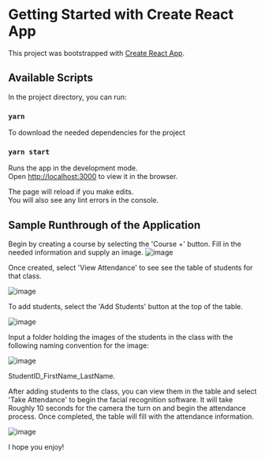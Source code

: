 # Getting Started with Create React App

This project was bootstrapped with [Create React App](https://github.com/facebook/create-react-app).

## Available Scripts

In the project directory, you can run:

### `yarn`

To download the needed dependencies for the project


### `yarn start`

Runs the app in the development mode.\
Open [http://localhost:3000](http://localhost:3000) to view it in the browser.

The page will reload if you make edits.\
You will also see any lint errors in the console.


## Sample Runthrough of the Application

Begin by creating a course by selecting the 'Course +' button. Fill in the needed information and supply an image.
![image](https://user-images.githubusercontent.com/51182671/117602835-770a0e80-b106-11eb-9e3c-f73b86433dac.png)

Once created, select 'View Attendance' to see see the table of students for that class. 

![image](https://user-images.githubusercontent.com/51182671/117602943-b6d0f600-b106-11eb-9776-e6e4248dfc51.png)

To add students, select the 'Add Students' button at the top of the table. 

![image](https://user-images.githubusercontent.com/51182671/117602563-da477100-b105-11eb-9295-5509ce19e5fe.png)

Input a folder holding the images of the students in the class with the following naming convention for the image: 

![image](https://user-images.githubusercontent.com/51182671/117602647-09f67900-b106-11eb-853a-c5dd6ce5d19b.png)

StudentID_FirstName_LastName.

After adding students to the class, you can view them in the table and select 'Take Attendance' to begin the facial recognition software. 
It will take Roughly 10 seconds for the camera the turn on and begin the attendance process. 
Once completed, the table will fill with the attendance information.

![image](https://user-images.githubusercontent.com/51182671/117602710-37dbbd80-b106-11eb-9a76-451eb2523713.png)

I hope you enjoy!
